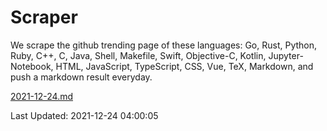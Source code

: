 # Scraper

We scrape the github trending page of these languages: Go, Rust, Python, Ruby, C++, C, Java, Shell, Makefile, Swift, Objective-C, Kotlin, Jupyter-Notebook, HTML, JavaScript, TypeScript, CSS, Vue, TeX, Markdown, and push a markdown result everyday.

[2021-12-24.md](https://github.com/yangwenmai/github-trending-backup/blob/master/2021-12-24.md)

Last Updated: 2021-12-24 04:00:05